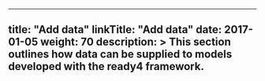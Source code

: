 
---
title: "Add data"
linkTitle: "Add data"
date: 2017-01-05
weight: 70
description: >
  This section outlines how data can be supplied to models developed with the ready4 framework.
---
